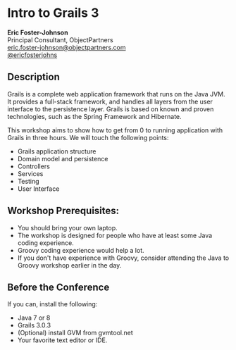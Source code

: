 # Intro to Grails 3

**Eric Foster-Johnson**<br/>
Principal Consultant, ObjectPartners<br/>
eric.foster-johnson@objectpartners.com<br/>
[@ericfosterjohns](https://twitter.com/ericfosterjohns)

## Description
Grails is a complete web application framework that runs on the Java JVM. It 
provides a full-stack framework, and handles all layers from the user interface 
to the persistence layer. Grails is based on known and proven technologies, such 
as the Spring Framework and Hibernate.

This workshop aims to show how to get from 0 to running application with Grails 
in three hours. We will touch the following points:

* Grails application structure 
* Domain model and persistence 
* Controllers 
* Services 
* Testing
* User Interface



## Workshop Prerequisites:

* You should bring your own laptop.
* The workshop is designed for people who have at least some Java coding experience.
* Groovy coding experience would help a lot. 
* If you don't have experience with Groovy, consider attending the Java to Groovy workshop earlier in the day.


## Before the Conference

If you can, install the following:

* Java 7 or 8
* Grails 3.0.3
* (Optional) install GVM from gvmtool.net
* Your favorite text editor or IDE.

